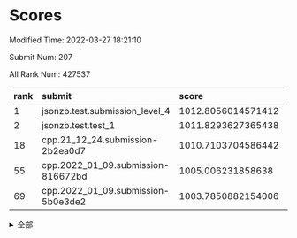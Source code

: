 # Scores

Modified Time: 2022-03-27 18:21:10

Submit Num: 207

All Rank Num: 427537

| rank |               submit               |       score        |       sigma        | pk_num |
| :--- | :--------------------------------- | :----------------- | :----------------- | :----- |
| 1    | jsonzb.test.submission_level_4     | 1012.8056014571412 | 0.8329654262436287 | 8258   |
| 2    | jsonzb.test.test_1                 | 1011.8293627365438 | 0.7755435548651585 | 8263   |
| 18   | cpp.21_12_24.submission-2b2ea0d7   | 1010.7103704586442 | 0.7499116243655689 | 8263   |
| 55   | cpp.2022_01_09.submission-816672bd | 1005.006231858638  | 0.7203444710419371 | 8263   |
| 69   | cpp.2022_01_09.submission-5b0e3de2 | 1003.7850882154006 | 0.7202189030149427 | 8258   |


<details>
<summary>全部</summary>

| rank |                 submit                 |       score        |       sigma        | pk_num |
| :--- | :------------------------------------- | :----------------- | :----------------- | :----- |
| 1    | jsonzb.test.submission_level_4         | 1012.8056014571412 | 0.8329654262436287 | 8258   |
| 2    | jsonzb.test.test_1                     | 1011.8293627365438 | 0.7755435548651585 | 8263   |
| 3    | gobigger.level_3.submission_level_3_15 | 1011.6524885661729 | 0.7866191113798117 | 8260   |
| 4    | gobigger.level_3.submission_level_3_2  | 1011.4494985371321 | 0.7557613202777966 | 8263   |
| 5    | gobigger.level_3.submission_level_3_30 | 1011.278286378492  | 0.7811030437880581 | 8263   |
| 6    | gobigger.level_3.submission_level_3_47 | 1011.2771870236681 | 0.7530404484095472 | 8267   |
| 7    | gobigger.level_3.submission_level_3_8  | 1011.1349687828167 | 0.7860240539359218 | 8264   |
| 8    | gobigger.level_3.submission_level_3_19 | 1011.0608587909006 | 0.7792543741482476 | 8259   |
| 9    | gobigger.level_3.submission_level_3_21 | 1010.9591549438267 | 0.7760057486637381 | 8264   |
| 10   | gobigger.level_3.submission_level_3_32 | 1010.8830891998248 | 0.7618760923801171 | 8263   |
| 11   | gobigger.level_3.submission_level_3_25 | 1010.8552518188898 | 0.7435617933756019 | 8260   |
| 12   | gobigger.level_3.submission_level_3_6  | 1010.8460283625254 | 0.7805665654059674 | 8266   |
| 13   | gobigger.level_3.submission_level_3_11 | 1010.835795996176  | 0.7542137386160668 | 8263   |
| 14   | gobigger.level_3.submission_level_3_22 | 1010.825029782759  | 0.7571347433344038 | 8260   |
| 15   | gobigger.level_3.submission_level_3_38 | 1010.8220542836664 | 0.7773723672854751 | 8263   |
| 16   | gobigger.level_3.submission_level_3_48 | 1010.8060808406971 | 0.767551170434152  | 8265   |
| 17   | gobigger.level_3.submission_level_3_24 | 1010.7810352490177 | 0.768865751782341  | 8267   |
| 18   | cpp.21_12_24.submission-2b2ea0d7       | 1010.7103704586442 | 0.7499116243655689 | 8263   |
| 19   | gobigger.level_3.submission_level_3_16 | 1010.6048393768615 | 0.7516151124326845 | 8265   |
| 20   | gobigger.level_3.submission_level_3_43 | 1010.5571927008325 | 0.7717865543959875 | 8266   |
| 21   | gobigger.level_3.submission_level_3_3  | 1010.5058564160728 | 0.7583650498624124 | 8257   |
| 22   | gobigger.level_3.submission_level_3_42 | 1010.469812527747  | 0.7648472605819984 | 8263   |
| 23   | gobigger.level_3.submission_level_3_4  | 1010.4693990118394 | 0.7472656790740347 | 8265   |
| 24   | gobigger.level_3.submission_level_3_39 | 1010.4330983989323 | 0.7740851646305561 | 8259   |
| 25   | gobigger.level_3.submission_level_3_37 | 1010.4081995334027 | 0.75729137474578   | 8266   |
| 26   | gobigger.level_3.submission_level_3_26 | 1010.3968190909213 | 0.7634208883763888 | 8263   |
| 27   | gobigger.level_3.submission_level_3_13 | 1010.3209984208559 | 0.761857735993794  | 8266   |
| 28   | gobigger.level_3.submission_level_3_33 | 1010.2586069825809 | 0.761104453990117  | 8259   |
| 29   | gobigger.level_3.submission_level_3_31 | 1010.2320085102562 | 0.7750217365853237 | 8257   |
| 30   | gobigger.level_3.submission_level_3_9  | 1010.1731486133355 | 0.776197519107561  | 8263   |
| 31   | gobigger.level_3.submission_level_3_36 | 1009.7759277048499 | 0.7454191913170165 | 8265   |
| 32   | gobigger.level_3.submission_level_3_41 | 1009.7270479586413 | 0.7417312505385796 | 8265   |
| 33   | gobigger.level_3.submission_level_3_17 | 1009.7262834427174 | 0.7546800216772208 | 8264   |
| 34   | gobigger.level_3.submission_level_3_10 | 1009.7075777816178 | 0.747762030756028  | 8267   |
| 35   | gobigger.level_3.submission_level_3_44 | 1009.6271315175997 | 0.7638543196953426 | 8264   |
| 36   | gobigger.level_3.submission_level_3_45 | 1009.4934413470453 | 0.7537024164623138 | 8259   |
| 37   | gobigger.level_3.submission_level_3_49 | 1009.4769451018512 | 0.7646236413526369 | 8262   |
| 38   | gobigger.level_3.submission_level_3_1  | 1009.4334198761076 | 0.7624662338444107 | 8261   |
| 39   | gobigger.level_3.submission_level_3_18 | 1009.4250266215108 | 0.7534816784917857 | 8260   |
| 40   | gobigger.level_3.submission_level_3_7  | 1009.2465426440491 | 0.7527119243546446 | 8263   |
| 41   | gobigger.level_3.submission_level_3_35 | 1009.2224558399361 | 0.7383397584628931 | 8258   |
| 42   | gobigger.level_3.submission_level_3_0  | 1009.2187936809102 | 0.7519671726907473 | 8263   |
| 43   | gobigger.level_3.submission_level_3_29 | 1009.1075611704028 | 0.7418793141351641 | 8262   |
| 44   | gobigger.level_3.submission_level_3_34 | 1009.0760647172372 | 0.7473238470793977 | 8262   |
| 45   | gobigger.level_3.submission_level_3_28 | 1009.0320766683432 | 0.7312749696041468 | 8264   |
| 46   | gobigger.level_3.submission_level_3_27 | 1008.980583294329  | 0.7598144395610991 | 8260   |
| 47   | gobigger.level_3.submission_level_3_5  | 1008.9375992698941 | 0.7351479488125823 | 8258   |
| 48   | gobigger.level_3.submission_level_3_20 | 1008.7817219240814 | 0.7602549831740778 | 8258   |
| 49   | gobigger.level_3.submission_level_3_23 | 1008.7646674815284 | 0.7337348339653812 | 8263   |
| 50   | gobigger.level_3.submission_level_3_46 | 1008.7283505791091 | 0.761158395439597  | 8256   |
| 51   | gobigger.level_3.submission_level_3_40 | 1008.6600697399107 | 0.7275509384075461 | 8261   |
| 52   | gobigger.level_3.submission_level_3_14 | 1008.0801737172213 | 0.7431023475232059 | 8258   |
| 53   | gobigger.level_3.submission_level_3_12 | 1008.0373673656209 | 0.7545536173504046 | 8259   |
| 54   | gobigger.level_1.submission_level_1_2  | 1005.3577623640664 | 0.727463206865398  | 8267   |
| 55   | cpp.2022_01_09.submission-816672bd     | 1005.006231858638  | 0.7203444710419371 | 8263   |
| 56   | gobigger.level_1.submission_level_1_23 | 1004.8903009679353 | 0.7212181743019015 | 8256   |
| 57   | gobigger.level_1.submission_level_1_8  | 1004.640612020962  | 0.716628611943357  | 8261   |
| 58   | gobigger.level_1.submission_level_1_9  | 1004.4901016076951 | 0.7308106718916125 | 8259   |
| 59   | gobigger.level_1.submission_level_1_36 | 1004.1143726129545 | 0.7201665454656846 | 8261   |
| 60   | gobigger.level_1.submission_level_1_5  | 1004.1057893712825 | 0.7261001401228393 | 8261   |
| 61   | gobigger.level_1.submission_level_1_41 | 1004.0492900132484 | 0.7320361007873742 | 8264   |
| 62   | gobigger.level_1.submission_level_1_18 | 1004.0367795879499 | 0.7216592503379767 | 8261   |
| 63   | gobigger.level_1.submission_level_1_19 | 1003.9948435606456 | 0.7303811260366283 | 8265   |
| 64   | gobigger.level_1.submission_level_1_46 | 1003.9781603785171 | 0.7113665716018187 | 8260   |
| 65   | gobigger.level_1.submission_level_1_44 | 1003.8735003397901 | 0.7089045810104694 | 8259   |
| 66   | gobigger.level_1.submission_level_1_12 | 1003.8176175170156 | 0.7075339709700631 | 8263   |
| 67   | gobigger.level_1.submission_level_1_49 | 1003.8154309781128 | 0.7361555007887333 | 8258   |
| 68   | gobigger.level_1.submission_level_1_6  | 1003.7946918735832 | 0.7205966658031233 | 8261   |
| 69   | cpp.2022_01_09.submission-5b0e3de2     | 1003.7850882154006 | 0.7202189030149427 | 8258   |
| 70   | gobigger.level_1.submission_level_1_7  | 1003.764804861495  | 0.7141644759590731 | 8265   |
| 71   | gobigger.level_1.submission_level_1_48 | 1003.7070790935715 | 0.7203090202804743 | 8259   |
| 72   | gobigger.level_1.submission_level_1_20 | 1003.6837470327835 | 0.7167057860916118 | 8264   |
| 73   | gobigger.level_1.submission_level_1_32 | 1003.6515616747292 | 0.7343458717712706 | 8262   |
| 74   | gobigger.level_1.submission_level_1_1  | 1003.601653578253  | 0.7084955145102935 | 8258   |
| 75   | gobigger.level_1.submission_level_1_13 | 1003.563105837242  | 0.7160958418853963 | 8261   |
| 76   | gobigger.level_1.submission_level_1_22 | 1003.4986021172817 | 0.7194594073217796 | 8261   |
| 77   | gobigger.level_1.submission_level_1_30 | 1003.4964632973881 | 0.7178695563078945 | 8258   |
| 78   | gobigger.level_1.submission_level_1_24 | 1003.4417111216173 | 0.7227785803660152 | 8265   |
| 79   | gobigger.level_1.submission_level_1_38 | 1003.4187895394248 | 0.715832860066656  | 8265   |
| 80   | gobigger.level_1.submission_level_1_43 | 1003.3978160675753 | 0.7108746690438773 | 8263   |
| 81   | gobigger.level_1.submission_level_1_45 | 1003.377054789151  | 0.7085222899829711 | 8261   |
| 82   | gobigger.level_1.submission_level_1_37 | 1003.3615378889665 | 0.7059157807957194 | 8262   |
| 83   | gobigger.level_1.submission_level_1_15 | 1003.3503806891099 | 0.7156058349218659 | 8258   |
| 84   | gobigger.level_1.submission_level_1_21 | 1003.3440657739286 | 0.7216276615789113 | 8260   |
| 85   | gobigger.level_1.submission_level_1_35 | 1003.2799626964875 | 0.7146444659982756 | 8262   |
| 86   | gobigger.level_1.submission_level_1_39 | 1003.1740565896321 | 0.7127981298718935 | 8257   |
| 87   | gobigger.level_1.submission_level_1_34 | 1003.1407677948979 | 0.7177175097961912 | 8262   |
| 88   | gobigger.level_1.submission_level_1_10 | 1003.1392581464416 | 0.7085750734697298 | 8261   |
| 89   | gobigger.level_1.submission_level_1_17 | 1003.0788934436812 | 0.7172693180267037 | 8264   |
| 90   | gobigger.level_1.submission_level_1_33 | 1003.0489433636022 | 0.720857779600201  | 8263   |
| 91   | gobigger.level_1.submission_level_1_0  | 1002.9814975057237 | 0.7084258131952236 | 8265   |
| 92   | gobigger.level_1.submission_level_1_40 | 1002.9621073231648 | 0.726141693088423  | 8261   |
| 93   | gobigger.level_1.submission_level_1_4  | 1002.9459159787972 | 0.7233474500552968 | 8263   |
| 94   | gobigger.level_1.submission_level_1_25 | 1002.8975545218984 | 0.7079107039141206 | 8261   |
| 95   | gobigger.level_1.submission_level_1_31 | 1002.8757089858151 | 0.7107043899437012 | 8263   |
| 96   | gobigger.level_1.submission_level_1_47 | 1002.75946700955   | 0.7345868420005972 | 8269   |
| 97   | gobigger.level_1.submission_level_1_16 | 1002.7504962692442 | 0.7104312897027747 | 8265   |
| 98   | gobigger.level_1.submission_level_1_27 | 1002.6950028988487 | 0.7057514241562169 | 8263   |
| 99   | gobigger.level_1.submission_level_1_29 | 1002.4118612531335 | 0.7234009258865833 | 8261   |
| 100  | gobigger.level_1.submission_level_1_11 | 1002.1882915237659 | 0.7129146119951774 | 8259   |
| 101  | gobigger.level_1.submission_level_1_26 | 1002.047232799826  | 0.7232446707712401 | 8261   |
| 102  | gobigger.level_1.submission_level_1_42 | 1001.995752086569  | 0.7129152521367784 | 8263   |
| 103  | gobigger.level_1.submission_level_1_3  | 1001.9675749342598 | 0.7090429483616149 | 8259   |
| 104  | gobigger.level_1.submission_level_1_28 | 1001.8435278781146 | 0.7115839643782553 | 8266   |
| 105  | gobigger.level_1.submission_level_1_14 | 1001.7279998896528 | 0.7228336577038045 | 8261   |
| 106  | gobigger.random.submission_random_16   | 997.4293166353295  | 0.7025518313205751 | 8265   |
| 107  | gobigger.random.submission_random_49   | 997.4143486565911  | 0.7089177869486396 | 8264   |
| 108  | gobigger.random.submission_random_19   | 997.3321601248799  | 0.7055438519268111 | 8265   |
| 109  | gobigger.random.submission_random_48   | 997.0819777006352  | 0.7033610370976653 | 8258   |
| 110  | gobigger.random.submission_random_20   | 996.9947831006734  | 0.722921043507399  | 8263   |
| 111  | gobigger.random.submission_random_44   | 996.9795666947034  | 0.7127930185096949 | 8257   |
| 112  | gobigger.random.submission_random_30   | 996.97223913234    | 0.7076874820769633 | 8257   |
| 113  | gobigger.random.submission_random_41   | 996.9695102805202  | 0.7067856999628849 | 8261   |
| 114  | gobigger.random.submission_random_12   | 996.886992412282   | 0.7171237462751515 | 8259   |
| 115  | gobigger.random.submission_random_11   | 996.8546957674503  | 0.7171548756044372 | 8261   |
| 116  | gobigger.random.submission_random_36   | 996.8018675267664  | 0.7228109719524903 | 8260   |
| 117  | gobigger.random.submission_random_26   | 996.7187632771987  | 0.713455910825233  | 8260   |
| 118  | gobigger.random.submission_random_24   | 996.6682688341542  | 0.7053249497120985 | 8262   |
| 119  | gobigger.random.submission_random_2    | 996.6054473464844  | 0.7075879968428745 | 8264   |
| 120  | gobigger.random.submission_random_27   | 996.5041334369106  | 0.7083244105653672 | 8267   |
| 121  | gobigger.random.submission_random_21   | 996.4968379191467  | 0.7083811500466939 | 8258   |
| 122  | gobigger.random.submission_random_8    | 996.386227426714   | 0.701428593880818  | 8258   |
| 123  | gobigger.random.submission_random_39   | 996.3521786432622  | 0.7011204398052788 | 8259   |
| 124  | gobigger.random.submission_random_13   | 996.2243390567038  | 0.712986091230649  | 8260   |
| 125  | gobigger.random.submission_random_43   | 996.1825180482818  | 0.7190716771775039 | 8264   |
| 126  | gobigger.random.submission_random_35   | 996.1664106717675  | 0.7161124281224646 | 8259   |
| 127  | gobigger.random.submission_random_6    | 996.1530068219955  | 0.7132683192495589 | 8260   |
| 128  | gobigger.random.submission_random_18   | 996.1135556214842  | 0.7189142594155615 | 8259   |
| 129  | gobigger.random.submission_random_9    | 996.1117996254444  | 0.7060667195259507 | 8256   |
| 130  | gobigger.random.submission_random_46   | 996.0631318631027  | 0.7258421032364106 | 8262   |
| 131  | gobigger.random.submission_random_0    | 995.985283708539   | 0.7120829734856047 | 8263   |
| 132  | gobigger.random.submission_random_32   | 995.9503045579812  | 0.7100336237133754 | 8263   |
| 133  | gobigger.random.submission_random_5    | 995.8567574177566  | 0.7232976606761835 | 8261   |
| 134  | gobigger.random.submission_random_15   | 995.850905716486   | 0.7200751792421826 | 8259   |
| 135  | gobigger.random.submission_random_7    | 995.7863562530273  | 0.7094264492663152 | 8263   |
| 136  | gobigger.random.submission_random_31   | 995.7253371081566  | 0.717380618643027  | 8260   |
| 137  | gobigger.random.submission_random_40   | 995.7249385517546  | 0.7201440936776604 | 8263   |
| 138  | gobigger.random.submission_random_17   | 995.6963431057736  | 0.7232505009434864 | 8262   |
| 139  | gobigger.random.submission_random_45   | 995.6746059880792  | 0.7231781692825922 | 8260   |
| 140  | gobigger.random.submission_random_33   | 995.5781827040933  | 0.7095705320820624 | 8255   |
| 141  | gobigger.random.submission_random_34   | 995.5570558910944  | 0.7230808020832301 | 8258   |
| 142  | gobigger.random.submission_random_14   | 995.5532263462084  | 0.7090634629355089 | 8260   |
| 143  | gobigger.random.submission_random_38   | 995.4556688233064  | 0.7110518677183338 | 8262   |
| 144  | gobigger.random.submission_random_29   | 995.4510706663482  | 0.7090099776988039 | 8261   |
| 145  | gobigger.random.submission_random_23   | 995.4303198069163  | 0.7139399510420378 | 8251   |
| 146  | gobigger.random.submission_random_28   | 995.3046283155456  | 0.7157231977263201 | 8268   |
| 147  | gobigger.random.submission_random_4    | 995.2549232279544  | 0.7126607242103736 | 8262   |
| 148  | gobigger.random.submission_random_47   | 995.1594651951689  | 0.6993135916601185 | 8261   |
| 149  | gobigger.random.submission_random_10   | 995.1399992458993  | 0.7200602503917757 | 8262   |
| 150  | gobigger.random.submission_random_42   | 994.9141832904475  | 0.7293519785824776 | 8262   |
| 151  | gobigger.random.submission_random_3    | 994.838344703622   | 0.7170220203634619 | 8260   |
| 152  | gobigger.random.submission_random_37   | 994.7852108276165  | 0.7013880591873045 | 8261   |
| 153  | gobigger.level_2.submission_level_2_27 | 994.6615457399566  | 0.7165214320963317 | 8262   |
| 154  | gobigger.random.submission_random_1    | 994.5961115414594  | 0.7120601278531681 | 8259   |
| 155  | gobigger.random.submission_random_25   | 994.559243652324   | 0.7331635585704278 | 8262   |
| 156  | gobigger.random.submission_random_22   | 994.4253999170104  | 0.7052520383887814 | 8265   |
| 157  | gobigger.level_2.submission_level_2_43 | 993.8513049896678  | 0.7395641569518177 | 8264   |
| 158  | gobigger.level_2.submission_level_2_21 | 993.5082197819986  | 0.7292942751098394 | 8263   |
| 159  | gobigger.level_2.submission_level_2_46 | 993.3341909408983  | 0.7184630724242802 | 8264   |
| 160  | gobigger.level_2.submission_level_2_9  | 993.2414149672727  | 0.7378831111503195 | 8264   |
| 161  | gobigger.level_2.submission_level_2_19 | 993.2285004042309  | 0.735066269869926  | 8263   |
| 162  | gobigger.level_2.submission_level_2_13 | 993.0129688669438  | 0.7377876036294562 | 8258   |
| 163  | gobigger.level_2.submission_level_2_18 | 992.9099296705184  | 0.7343026989395018 | 8265   |
| 164  | gobigger.level_2.submission_level_2_32 | 992.8797469686288  | 0.726896452838936  | 8260   |
| 165  | gobigger.level_2.submission_level_2_12 | 992.8534330223971  | 0.7524252763381588 | 8264   |
| 166  | gobigger.level_2.submission_level_2_29 | 992.6425989420923  | 0.7241985641726651 | 8263   |
| 167  | gobigger.level_2.submission_level_2_45 | 992.5678732240685  | 0.7498140725552365 | 8265   |
| 168  | gobigger.level_2.submission_level_2_24 | 992.5128754099176  | 0.7419101820665378 | 8259   |
| 169  | gobigger.level_2.submission_level_2_41 | 992.5126960366281  | 0.7430298627599858 | 8257   |
| 170  | gobigger.level_2.submission_level_2_8  | 992.4991283570171  | 0.7634967613995053 | 8262   |
| 171  | gobigger.level_2.submission_level_2_35 | 992.496243790192   | 0.7488553122705414 | 8257   |
| 172  | gobigger.level_2.submission_level_2_48 | 992.3835189931076  | 0.748731539636661  | 8258   |
| 173  | gobigger.level_2.submission_level_2_17 | 992.3812352064618  | 0.7309649743365261 | 8263   |
| 174  | gobigger.level_2.submission_level_2_6  | 992.3753096105067  | 0.7382757375172349 | 8258   |
| 175  | gobigger.level_2.submission_level_2_11 | 992.2861105685278  | 0.7483534417725086 | 8258   |
| 176  | gobigger.level_2.submission_level_2_30 | 992.2788526559638  | 0.7372199622002528 | 8263   |
| 177  | gobigger.level_2.submission_level_2_15 | 992.2130720763882  | 0.7263849693941105 | 8261   |
| 178  | gobigger.level_2.submission_level_2_42 | 992.2074743822576  | 0.7397642661421805 | 8264   |
| 179  | gobigger.level_2.submission_level_2_44 | 992.1606616214311  | 0.7410346521589597 | 8264   |
| 180  | gobigger.level_2.submission_level_2_28 | 992.1326641320622  | 0.753743968442736  | 8264   |
| 181  | gobigger.level_2.submission_level_2_5  | 992.1117073172873  | 0.7454425459312147 | 8267   |
| 182  | gobigger.level_2.submission_level_2_10 | 992.1090577215431  | 0.7352378193495521 | 8261   |
| 183  | gobigger.level_2.submission_level_2_36 | 992.1004000074568  | 0.7572855239709246 | 8266   |
| 184  | gobigger.level_2.submission_level_2_38 | 992.0997369135216  | 0.7412020003076756 | 8257   |
| 185  | gobigger.level_2.submission_level_2_25 | 992.0858571917812  | 0.7476188618700123 | 8267   |
| 186  | gobigger.level_2.submission_level_2_2  | 991.959222716709   | 0.7434817199279938 | 8266   |
| 187  | gobigger.level_2.submission_level_2_20 | 991.8078991293177  | 0.7625792788356246 | 8259   |
| 188  | gobigger.level_2.submission_level_2_0  | 991.7883675893038  | 0.7448800947961418 | 8264   |
| 189  | gobigger.level_2.submission_level_2_37 | 991.7063402021776  | 0.7624123447863467 | 8259   |
| 190  | gobigger.level_2.submission_level_2_16 | 991.7061261978495  | 0.7338838077243065 | 8264   |
| 191  | gobigger.level_2.submission_level_2_1  | 991.6706143734049  | 0.7500000869168769 | 8259   |
| 192  | gobigger.level_2.submission_level_2_22 | 991.6682439205323  | 0.7467267296343746 | 8260   |
| 193  | gobigger.level_2.submission_level_2_26 | 991.6169467731934  | 0.753506476208662  | 8260   |
| 194  | gobigger.level_2.submission_level_2_14 | 991.4122529389323  | 0.7363364058819925 | 8261   |
| 195  | gobigger.level_2.submission_level_2_39 | 991.4057061126938  | 0.7530789601869191 | 8257   |
| 196  | gobigger.level_2.submission_level_2_47 | 991.2610149993004  | 0.7354404791267376 | 8261   |
| 197  | gobigger.level_2.submission_level_2_23 | 991.244354116711   | 0.7465508639738202 | 8262   |
| 198  | gobigger.level_2.submission_level_2_40 | 991.1703216509998  | 0.7658824090454551 | 8265   |
| 199  | gobigger.level_2.submission_level_2_7  | 991.1398369087594  | 0.7794477692122952 | 8262   |
| 200  | gobigger.level_2.submission_level_2_3  | 991.1368182296649  | 0.7522367838288299 | 8260   |
| 201  | gobigger.level_2.submission_level_2_31 | 990.9993059721718  | 0.7606247547852143 | 8261   |
| 202  | gobigger.level_2.submission_level_2_49 | 990.8183201040148  | 0.7593356445460617 | 8260   |
| 203  | gobigger.level_2.submission_level_2_34 | 990.8105479462349  | 0.7450008280251949 | 8263   |
| 204  | gobigger.level_2.submission_level_2_33 | 990.7159110787821  | 0.7374227846863265 | 8261   |
| 205  | gobigger.level_2.submission_level_2_4  | 990.6765761465537  | 0.7694513675843437 | 8263   |
| 206  | gobigger.none.submission_none_0        | 976.6949713636259  | 1.3943262689817482 | 8259   |
| 207  | gobigger.none.submission_none_1        | 975.9418114918125  | 1.5186045415397917 | 8263   |

</details>